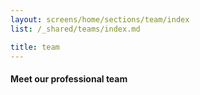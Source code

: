 ```yaml
---
layout: screens/home/sections/team/index
list: /_shared/teams/index.md

title: team
---
```


#### Meet our professional team
